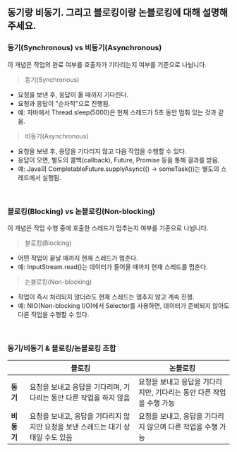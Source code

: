 ## 동기랑 비동기. 그리고 블로킹이랑 논블로킹에 대해 설명해주세요.

### 동기(Synchronous) vs 비동기(Asynchronous)

이 개념은 작업의 완료 여부를 호출자가 기다리는지 여부를 기준으로 나뉩니다.


> 동기(Synchronous)

- 요청을 보낸 후, 응답이 올 때까지 기다린다.
- 요청과 응답이 "순차적"으로 진행됨.
- 예: 자바에서 Thread.sleep(5000)은 현재 스레드가 5초 동안 멈춰 있는 것과 같음.

> 비동기(Asynchronous)

- 요청을 보낸 후, 응답을 기다리지 않고 다음 작업을 수행할 수 있다.
- 응답이 오면, 별도의 콜백(callback), Future, Promise 등을 통해 결과를 받음.
- 예: Java의 CompletableFuture.supplyAsync(() -> someTask())는 별도의 스레드에서 실행됨.

<br/>

### 블로킹(Blocking) vs 논블로킹(Non-blocking)

이 개념은 작업 수행 중에 호출한 스레드가 멈추는지 여부를 기준으로 나뉩니다.

> 블로킹(Blocking)

- 어떤 작업이 끝날 때까지 현재 스레드가 멈춘다.
- 예: InputStream.read()는 데이터가 들어올 때까지 현재 스레드를 멈춘다.

> 논블로킹(Non-blocking)

- 작업이 즉시 처리되지 않더라도 현재 스레드는 멈추지 않고 계속 진행.
- 예: NIO(Non-blocking I/O)에서 Selector를 사용하면, 데이터가 준비되지 않아도 다른 작업을 수행할 수 있다.

<br/>

### 동기/비동기 & 블로킹/논블로킹 조합

|         | 블로킹                                            | 논블로킹                                    |
|---------|------------------------------------------------|-----------------------------------------|
| **동기**  | 요청을 보내고 응답을 기다리며, 기다리는 동안 다른 작업을 하지 않음         | 요청을 보내고 응답을 기다리지만, 기다리는 동안 다른 작업을 수행 가능 |
| **비동기** | 요청을 보내고, 응답을 기다리지 않지만 요청을 보낸 스레드는 대기 상태일 수도 있음 | 요청을 보내고, 응답을 기다리지 않으며 다른 작업을 수행 가능      |

